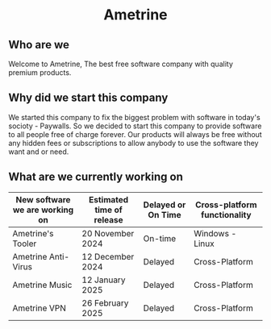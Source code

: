 <h1 align="center">Ametrine</h1>

## Who are we

Welcome to Ametrine, The best free software company with quality premium products.

## Why did we start this company

We started this company to fix the biggest problem with software in today's socioty - Paywalls.
So we decided to start this company to provide software to all people free of charge forever.
Our products will always be free without any hidden fees or subscriptions to allow anybody to
use the software they want and or need.


## What are we currently working on

| New software we are working on    | Estimated time of release | Delayed or On Time    | Cross-platform functionality |
| -------- | ------- | -------- | ------- |
| Ametrine's Tooler  | 20 November 2024   | On-time  | Windows - Linux   |
| Ametrine Anti-Virus | 12 December 2024     | Delayed  | Cross-Platform   |
| Ametrine Music   | 12 January 2025   | Delayed  | Cross-Platform   |
| Ametrine VPN  | 26 February 2025   | Delayed  | Cross-Platform   |


</table>
